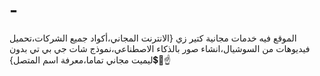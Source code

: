 # -
الموقع فيه خدمات مجانية كتير زي {الانترنت المجاني،أكواد جميع الشركات،تحميل فيديوهات من السوشيال،انشاء صور بالذكاء الاصطناعي،نموذج شات جي بي تي بدون ليميت مجاني تماما،معرفة اسم المتصل}💲💸☝️
